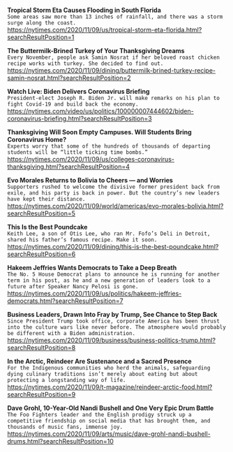 **Tropical Storm Eta Causes Flooding in South Florida**\
`Some areas saw more than 13 inches of rainfall, and there was a storm surge along the coast.`\
https://nytimes.com/2020/11/09/us/tropical-storm-eta-florida.html?searchResultPosition=1

**The Buttermilk-Brined Turkey of Your Thanksgiving Dreams**\
`Every November, people ask Samin Nosrat if her beloved roast chicken recipe works with turkey. She decided to find out.`\
https://nytimes.com/2020/11/09/dining/buttermilk-brined-turkey-recipe-samin-nosrat.html?searchResultPosition=2

**Watch Live: Biden Delivers Coronavirus Briefing**\
`President-elect Joseph R. Biden Jr. will make remarks on his plan to fight Covid-19 and build back the economy.`\
https://nytimes.com/video/us/politics/100000007444602/biden-coronavirus-briefing.html?searchResultPosition=3

**Thanksgiving Will Soon Empty Campuses. Will Students Bring Coronavirus Home?**\
`Experts worry that some of the hundreds of thousands of departing students will be “little ticking time bombs.”`\
https://nytimes.com/2020/11/09/us/colleges-coronavirus-thanksgiving.html?searchResultPosition=4

**Evo Morales Returns to Bolivia to Cheers — and Worries**\
`Supporters rushed to welcome the divisive former president back from exile, and his party is back in power. But the country’s new leaders have kept their distance.`\
https://nytimes.com/2020/11/09/world/americas/evo-morales-bolivia.html?searchResultPosition=5

**This Is the Best Poundcake**\
`Keith Lee, a son of Otis Lee, who ran Mr. Fofo’s Deli in Detroit, shared his father’s famous recipe. Make it soon.`\
https://nytimes.com/2020/11/09/dining/this-is-the-best-poundcake.html?searchResultPosition=6

**Hakeem Jeffries Wants Democrats to Take a Deep Breath**\
`The No. 5 House Democrat plans to announce he is running for another term in his post, as he and a new generation of leaders look to a future after Speaker Nancy Pelosi is gone.`\
https://nytimes.com/2020/11/09/us/politics/hakeem-jeffries-democrats.html?searchResultPosition=7

**Business Leaders, Drawn Into Fray by Trump, See Chance to Step Back**\
`Since President Trump took office, corporate America has been thrust into the culture wars like never before. The atmosphere would probably be different with a Biden administration.`\
https://nytimes.com/2020/11/09/business/business-politics-trump.html?searchResultPosition=8

**In the Arctic, Reindeer Are Sustenance and a Sacred Presence**\
`For the Indigenous communities who herd the animals, safeguarding dying culinary traditions isn’t merely about eating but about protecting a longstanding way of life.`\
https://nytimes.com/2020/11/09/t-magazine/reindeer-arctic-food.html?searchResultPosition=9

**Dave Grohl, 10-Year-Old Nandi Bushell and One Very Epic Drum Battle**\
`The Foo Fighters leader and the English prodigy struck up a competitive friendship on social media that has brought them, and thousands of music fans, immense joy.`\
https://nytimes.com/2020/11/09/arts/music/dave-grohl-nandi-bushell-drums.html?searchResultPosition=10

